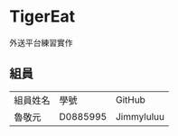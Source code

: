 # TigerEat
外送平台練習實作
## 組員
<table>
  <tr>
    <td>組員姓名</tb>
    <td>學號</tb>
    <td>GitHub</tb>
  </tr>
  <tr>
    <td>魯敬元</td>
    <td>D0885995</td>
    <td>Jimmyluluu</td>
  </tr
